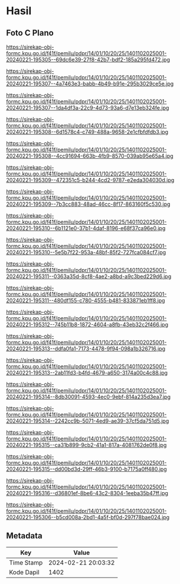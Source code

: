 # Hasil

## Foto C Plano

https://sirekap-obj-formc.kpu.go.id/f41f/pemilu/pdpr/14/01/10/20/25/1401102025001-20240221-195305--69dc6e39-27f8-42b7-bdf2-185a295fd472.jpg

https://sirekap-obj-formc.kpu.go.id/f41f/pemilu/pdpr/14/01/10/20/25/1401102025001-20240221-195307--4a7463e3-babb-4b49-b91e-295b3029ce5e.jpg

https://sirekap-obj-formc.kpu.go.id/f41f/pemilu/pdpr/14/01/10/20/25/1401102025001-20240221-195307--1da4df3a-22c9-4d73-93a6-d7e13eb324fe.jpg

https://sirekap-obj-formc.kpu.go.id/f41f/pemilu/pdpr/14/01/10/20/25/1401102025001-20240221-195308--6d1578c4-c749-488a-9658-2e1cfbfdfdb3.jpg

https://sirekap-obj-formc.kpu.go.id/f41f/pemilu/pdpr/14/01/10/20/25/1401102025001-20240221-195308--4cc91694-663b-4fb9-8570-039ab95e65a4.jpg

https://sirekap-obj-formc.kpu.go.id/f41f/pemilu/pdpr/14/01/10/20/25/1401102025001-20240221-195309--472351c5-b244-4cd2-9787-e2eda304030d.jpg

https://sirekap-obj-formc.kpu.go.id/f41f/pemilu/pdpr/14/01/10/20/25/1401102025001-20240221-195309--7b3cc883-48ad-46cc-8f17-863160f5c530.jpg

https://sirekap-obj-formc.kpu.go.id/f41f/pemilu/pdpr/14/01/10/20/25/1401102025001-20240221-195310--6b1121e0-37b1-4daf-8196-e68f37ca96e0.jpg

https://sirekap-obj-formc.kpu.go.id/f41f/pemilu/pdpr/14/01/10/20/25/1401102025001-20240221-195310--5e5b7f22-953a-48bf-85f2-727fca084cf7.jpg

https://sirekap-obj-formc.kpu.go.id/f41f/pemilu/pdpr/14/01/10/20/25/1401102025001-20240221-195311--0363a35d-8cf8-4ae2-a8bd-a9c3bed229d6.jpg

https://sirekap-obj-formc.kpu.go.id/f41f/pemilu/pdpr/14/01/10/20/25/1401102025001-20240221-195311--480df155-c780-4555-b481-833871eb1ff8.jpg

https://sirekap-obj-formc.kpu.go.id/f41f/pemilu/pdpr/14/01/10/20/25/1401102025001-20240221-195312--745b11b8-1872-4604-a8fb-43eb32c2f466.jpg

https://sirekap-obj-formc.kpu.go.id/f41f/pemilu/pdpr/14/01/10/20/25/1401102025001-20240221-195313--ddfa0fa1-7173-4478-9f94-098a1b326716.jpg

https://sirekap-obj-formc.kpu.go.id/f41f/pemilu/pdpr/14/01/10/20/25/1401102025001-20240221-195313--2ab11fd3-b4fd-4679-a650-3174a00c4c88.jpg

https://sirekap-obj-formc.kpu.go.id/f41f/pemilu/pdpr/14/01/10/20/25/1401102025001-20240221-195314--8db30091-4593-4ec0-9ebf-814a235d3ea7.jpg

https://sirekap-obj-formc.kpu.go.id/f41f/pemilu/pdpr/14/01/10/20/25/1401102025001-20240221-195314--2242cc9b-5071-4ed9-ae39-37cf5da751d5.jpg

https://sirekap-obj-formc.kpu.go.id/f41f/pemilu/pdpr/14/01/10/20/25/1401102025001-20240221-195315--ca31b899-9cb2-41a1-817a-4081762de0f8.jpg

https://sirekap-obj-formc.kpu.go.id/f41f/pemilu/pdpr/14/01/10/20/25/1401102025001-20240221-195315--dd00bd3d-29ff-46b3-9100-b7175a0ff480.jpg

https://sirekap-obj-formc.kpu.go.id/f41f/pemilu/pdpr/14/01/10/20/25/1401102025001-20240221-195316--d36801ef-8be6-43c2-8304-1eeba35b47ff.jpg

https://sirekap-obj-formc.kpu.go.id/f41f/pemilu/pdpr/14/01/10/20/25/1401102025001-20240221-195306--b5cd008a-2bd1-4a5f-bf0d-297f78bae024.jpg


## Metadata

| Key        | Value               |
| ---------- | ------------------- |
| Time Stamp | 2024-02-21 20:03:32 |
| Kode Dapil | 1402                |




